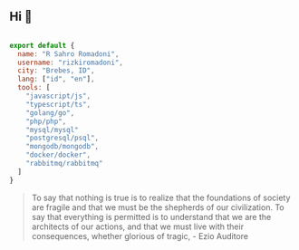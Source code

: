 <!-- **rizkiromadoni/rizkiromadoni** is a ✨ _special_ ✨ repository because its `README.md` (this file) appears on your GitHub profile.

Here are some ideas to get you started:

- 🔭 I’m currently working on ...
- 🌱 I’m currently learning ...
- 👯 I’m looking to collaborate on ...
- 🤔 I’m looking for help with ...
- 💬 Ask me about ...
- 📫 How to reach me: ...
- 😄 Pronouns: ...
- ⚡ Fun fact: ... --->

## Hi 👋
```javascript

export default {
  name: "R Sahro Romadoni",
  username: "rizkiromadoni",
  city: "Brebes, ID",
  lang: ["id", "en"],
  tools: [
    "javascript/js",
    "typescript/ts",
    "golang/go",
    "php/php",
    "mysql/mysql"
    "postgresql/psql",
    "mongodb/mongodb",
    "docker/docker",
    "rabbitmq/rabbitmq"
  ]
}

```

<!-- ### biography
- 🌱 I’m currently learning NextJS
- ⚡ Fun fact: people say money is not everything, love is, absolutely i love money -->

> To say that nothing is true is to realize that the foundations of society are fragile and that we must be the shepherds of our civilization. To say that everything is permitted is to understand that we are the architects of our actions, and that we must live with their consequences, whether glorious of tragic, - Ezio Auditore

